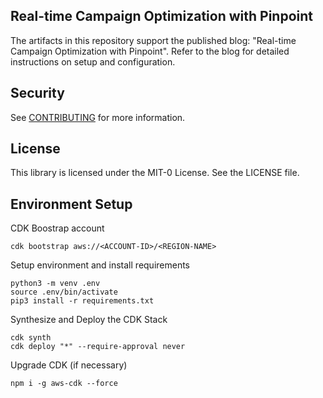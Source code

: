 ## Real-time Campaign Optimization with Pinpoint

The artifacts in this repository support the published blog: "Real-time Campaign Optimization with Pinpoint". Refer to the blog for detailed instructions on setup and configuration.


## Security

See [CONTRIBUTING](CONTRIBUTING.md#security-issue-notifications) for more information.

## License

This library is licensed under the MIT-0 License. See the LICENSE file.


## Environment Setup

CDK Boostrap account
```
cdk bootstrap aws://<ACCOUNT-ID>/<REGION-NAME>
```

Setup environment and install requirements
```
python3 -m venv .env
source .env/bin/activate
pip3 install -r requirements.txt
``` 

Synthesize and Deploy the CDK Stack
``` 
cdk synth
cdk deploy "*" --require-approval never
``` 

Upgrade CDK (if necessary)
```
npm i -g aws-cdk --force
```